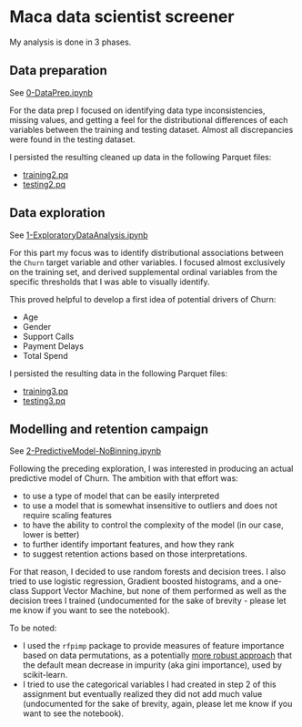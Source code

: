 # Maca data scientist screener 

My analysis is done in 3 phases.

## Data preparation

See [0-DataPrep.ipynb](./0-DataPrep.ipynb)

For the data prep I focused on identifying data type inconsistencies, missing values, and getting a feel for the distributional differences of each variables between the training and testing dataset. Almost all discrepancies were found in the testing dataset.

I persisted the resulting cleaned up data in the following Parquet files:
- [training2.pq](./data/training2.pq)
- [testing2.pq](./data/testing2.pq)

## Data exploration

See [1-ExploratoryDataAnalysis.ipynb](./1-ExploratoryDataAnalysis.ipynb)

For this part my focus was to identify distributional associations between the `Churn` target variable and other variables. I focused almost exclusively on the training set, and derived supplemental ordinal variables from the specific thresholds that I was able to visually identify. 

This proved helpful to develop a first idea of potential drivers of Churn:
- Age
- Gender
- Support Calls
- Payment Delays
- Total Spend

I persisted the resulting data in the following Parquet files:
- [training3.pq](./data/training3.pq)
- [testing3.pq](./data/testing3.pq)

## Modelling and retention campaign

See [2-PredictiveModel-NoBinning.ipynb](./2-PredictiveModel-NoBinning.ipynb)

Following the preceding exploration, I was interested in producing an actual predictive model of Churn. The ambition with that effort was:
- to use a type of model that can be easily interpreted
- to use a model that is somewhat insensitive to outliers and does not require scaling features
- to have the ability to control the complexity of the model (in our case, lower is better)
- to further identify important features, and how they rank
- to suggest retention actions based on those interpretations.

For that reason, I decided to use random forests and decision trees. I also tried to use logistic regression, Gradient boosted histograms, and a one-class Support Vector Machine, but none of them performed as well as the decision trees I trained (undocumented for the sake of brevity - please let me know if you want to see the notebook).

To be noted:
- I used the `rfpimp` package to provide measures of feature importance based on data permutations, as a potentially [more robust approach](https://explained.ai/rf-importance/index.html) that the default mean decrease in impurity (aka gini importance), used by scikit-learn.
- I tried to use the categorical variables I had created in step 2 of this assignment but eventually realized they did not add much value (undocumented for the sake of brevity, again, please let me know if you want to see the notebook).











